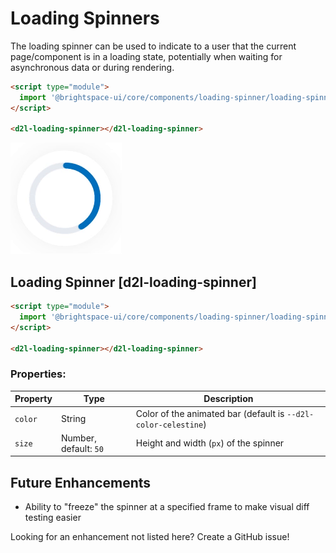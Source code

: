 # Loading Spinners

The loading spinner can be used to indicate to a user that the current page/component is in a loading state, potentially when waiting for asynchronous data or during rendering.
<!-- docs: demo name:d2l-loading-spinner -->
```html
<script type="module">
  import '@brightspace-ui/core/components/loading-spinner/loading-spinner.js';
</script>

<d2l-loading-spinner></d2l-loading-spinner>
```
<!-- docs: start hidden content -->
![Loading Spinner](./screenshots/loading-spinner.gif?raw=true)
<!-- docs: end hidden content -->

## Loading Spinner [d2l-loading-spinner]

<!-- docs: demo live name:d2l-loading-spinner -->
```html
<script type="module">
  import '@brightspace-ui/core/components/loading-spinner/loading-spinner.js';
</script>

<d2l-loading-spinner></d2l-loading-spinner>
```
<!-- docs: start hidden content -->

### Properties:

| Property | Type | Description |
|--|--|--|
| `color` | String | Color of the animated bar (default is `--d2l-color-celestine`) |
| `size` | Number, default: `50` | Height and width (`px`) of the spinner |

## Future Enhancements

- Ability to "freeze" the spinner at a specified frame to make visual diff testing easier

Looking for an enhancement not listed here? Create a GitHub issue!
<!-- docs: end hidden content -->
